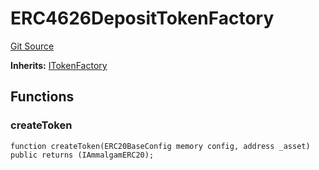 # ERC4626DepositTokenFactory
[Git Source](https://github.com/Ammalgam-Protocol/core-v1/blob/85df9cff0e774de8aef6efe8ec7df8cd94f03568/contracts/factories/ERC4626DepositTokenFactory.sol)

**Inherits:**
[ITokenFactory](/docs/developer-guide/contracts/interfaces/factories/ITokenFactory.sol/interface.ITokenFactory.md)


## Functions
### createToken


```solidity
function createToken(ERC20BaseConfig memory config, address _asset) public returns (IAmmalgamERC20);
```

